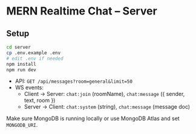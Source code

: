 # MERN Realtime Chat – Server

## Setup
```bash
cd server
cp .env.example .env
# edit .env if needed
npm install
npm run dev
```

- API: `GET /api/messages?room=general&limit=50`
- WS events:
  - Client -> Server: `chat:join` (roomName), `chat:message` ({ sender, text, room })
  - Server -> Client: `chat:system` (string), `chat:message` (message doc)

Make sure MongoDB is running locally or use MongoDB Atlas and set `MONGODB_URI`.
